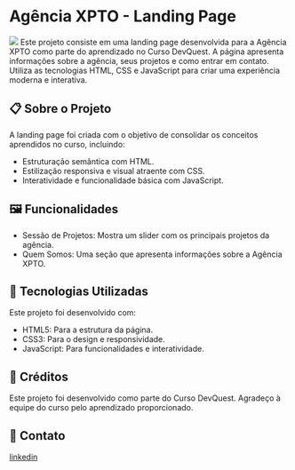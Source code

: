 # Agência XPTO - Landing Page
<img src="src/imagens/designPage.gif" >
Este projeto consiste em uma landing page desenvolvida para a Agência XPTO como parte do aprendizado no Curso DevQuest. A página apresenta informações sobre a agência, seus projetos e como entrar em contato. Utiliza as tecnologias HTML, CSS e JavaScript para criar uma experiência moderna e interativa.

## 📋 Sobre o Projeto

A landing page foi criada com o objetivo de consolidar os conceitos aprendidos no curso, incluindo:
- Estruturação semântica com HTML.
- Estilização responsiva e visual atraente com CSS.
- Interatividade e funcionalidade básica com JavaScript.

## 🖼️ Funcionalidades

- Sessão de Projetos: Mostra um slider com os principais projetos da agência.
- Quem Somos: Uma seção que apresenta informações sobre a Agência XPTO.

## 🚀 Tecnologias Utilizadas

Este projeto foi desenvolvido com:
- HTML5: Para a estrutura da página.
- CSS3: Para o design e responsividade.
- JavaScript: Para funcionalidades e interatividade.

## 📝 Créditos

Este projeto foi desenvolvido como parte do Curso DevQuest. Agradeço à equipe do curso pelo aprendizado proporcionado.

## 📧 Contato
[linkedin](https://www.linkedin.com/in/daniel-alves-9872392a7/)